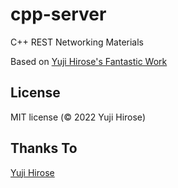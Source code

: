 cpp-server
===========

C++ REST Networking Materials

Based on [Yuji Hirose's Fantastic Work](https://github.com/yhirose/cpp-httplib)

License
-------

MIT license (© 2022 Yuji Hirose)

Thanks To
-----------------

[Yuji Hirose](https://github.com/yhirose/cpp-httplib)